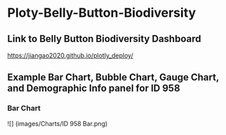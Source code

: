 # Ploty-Belly-Button-Biodiversity

## Link to Belly Button Biodiversity Dashboard
  https://jiangao2020.github.io/plotly_deploy/

## Example Bar Chart, Bubble Chart, Gauge Chart, and Demographic Info panel for ID 958

### Bar Chart 
![] (images/Charts/ID 958 Bar.png)
